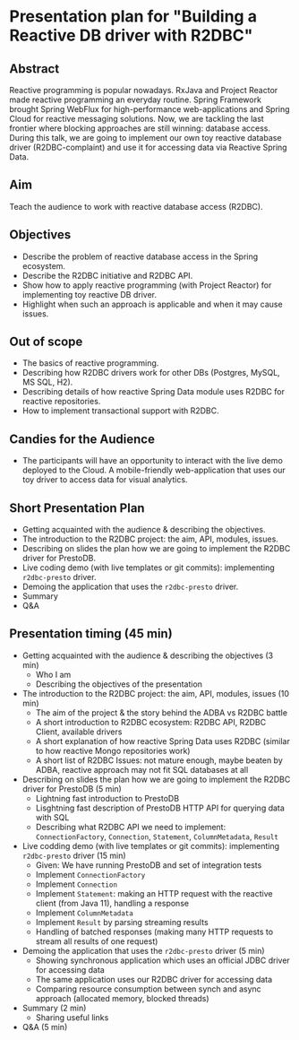 
# Presentation plan for "Building a Reactive DB driver with R2DBC"

## Abstract
Reactive programming is popular nowadays.
RxJava and Project Reactor made reactive programming an everyday routine.
Spring Framework brought Spring WebFlux for high-performance web-applications and Spring Cloud for reactive messaging solutions.
Now, we are tackling the last frontier where blocking approaches are still winning: database access.
During this talk, we are going to implement our own toy reactive database driver (R2DBC-complaint) and use it for accessing data via Reactive Spring Data.

## Aim

Teach the audience to work with reactive database access (R2DBC).

## Objectives

- Describe the problem of reactive database access in the Spring ecosystem.
- Describe the R2DBC initiative and R2DBC API.
- Show how to apply reactive programming (with Project Reactor) for implementing toy reactive DB driver.
- Highlight when such an approach is applicable and when it may cause issues.

## Out of scope

- The basics of reactive programming.
- Describing how R2DBC drivers work for other DBs (Postgres, MySQL, MS SQL, H2).
- Describing details of how reactive Spring Data module uses R2DBC for reactive repositories.
- How to implement transactional support with R2DBC.

## Candies for the Audience

- The participants will have an opportunity to interact with the live demo deployed to the Cloud. A mobile-friendly web-application that uses our toy driver to access data for visual analytics. 

## Short Presentation Plan

- Getting acquainted with the audience & describing the objectives.
- The introduction to the R2DBC project: the aim, API, modules, issues.
- Describing on slides the plan how we are going to implement the R2DBC driver for PrestoDB.
- Live coding demo (with live templates or git commits): implementing `r2dbc-presto` driver.
- Demoing the application that uses the `r2dbc-presto` driver.
- Summary
- Q&A

## Presentation timing (45 min)

- Getting acquainted with the audience & describing the objectives (3 min)
  - Who I am
  - Describing the objectives of the presentation
- The introduction to the R2DBC project: the aim, API, modules, issues (10 min)
  - The aim of the project & the story behind the ADBA vs R2DBC battle
  - A short introduction to R2DBC ecosystem: R2DBC API, R2DBC Client, available drivers
  - A short explanation of how reactive Spring Data uses R2DBC (similar to how reactive Mongo repositories work)
  - A short list of R2DBC Issues: not mature enough, maybe beaten by ADBA, reactive approach may not fit SQL databases at all
- Describing on slides the plan how we are going to implement the R2DBC driver for PrestoDB (5 min)
  - Lightning fast introduction to PrestoDB
  - Lisghtning fast description of PrestoDB HTTP API for querying data with SQL
  - Describing what R2DBC API we need to implement: `ConnectionFactory`, `Connection`, `Statement`, `ColumnMetadata`, `Result`
- Live codding demo (with live templates or git commits): implementing `r2dbc-presto` driver (15 min)
  - Given: We have running PrestoDB and set of integration tests
  - Implement `ConnectionFactory`
  - Implement `Connection`
  - Implement `Statement`: making an HTTP request with the reactive client (from Java 11), handling a response
  - Implement `ColumnMetadata`
  - Implement `Result` by parsing streaming results
  - Handling of batched responses (making many HTTP requests to stream all results of one request)
- Demoing the application that uses the `r2dbc-presto` driver (5 min)
  - Showing synchronous application which uses an official JDBC driver for accessing data
  - The same application uses our R2DBC driver for accessing data
  - Comparing resource consumption between synch and async approach (allocated memory, blocked threads)
- Summary (2 min)
  - Sharing useful links
- Q&A (5 min)

